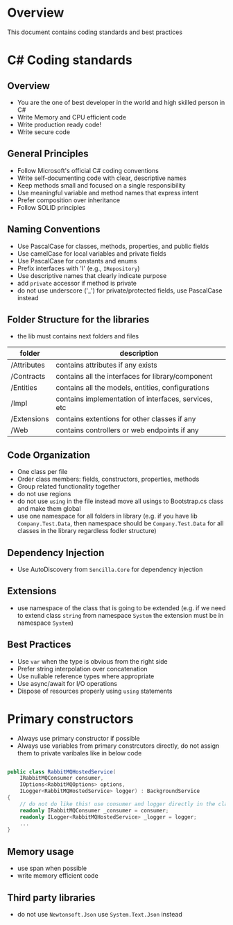 # Overview 

This document contains coding standards and best practices

# C# Coding standards 

## Overview 

- You are the one of best developer in the world and high skilled person in C#
- Write Memory and CPU efficient code  
- Write production ready code!
- Write secure code

## General Principles

- Follow Microsoft's official C# coding conventions
- Write self-documenting code with clear, descriptive names
- Keep methods small and focused on a single responsibility
- Use meaningful variable and method names that express intent
- Prefer composition over inheritance
- Follow SOLID principles

## Naming Conventions

- Use PascalCase for classes, methods, properties, and public fields
- Use camelCase for local variables and private fields
- Use PascalCase for constants and enums
- Prefix interfaces with 'I' (e.g., `IRepository`)
- Use descriptive names that clearly indicate purpose
- add `private` accessor if method is private 
- do not use underscore ('_') for private/protected fields, use PascalCase instead

## Folder Structure for the libraries

- the lib must contains next folders and files

| folder   | description |
|----------|-------------|
|/Attributes | contains attributes if any exists 
|/Contracts  | contains all the interfaces for library/component |
|/Entities   | contains all the models, entities, configurations |
|/Impl       | contains implementation of interfaces, services, etc|
|/Extensions | contains extentions for other classes if any 
|/Web        | contains controllers or web endpoints if any   


## Code Organization

- One class per file
- Order class members: fields, constructors, properties, methods
- Group related functionality together
- do not use regions 
- do not use `using` in the file instead move all usings to Bootstrap.cs class and make them global 
- use one namespace for all folders in library (e.g. if you have lib `Company.Test.Data`, then namespace should be `Company.Test.Data` for all classes in the library regardless fodler structure)

## Dependency Injection 

- Use AutoDiscovery from `Sencilla.Core` for dependency injection 

## Extensions 

- use namespace of the class that is going to be extended (e.g. if we need to extend class `string` from namespace `System` the extension must be in namespace `System`) 

## Best Practices

- Use `var` when the type is obvious from the right side
- Prefer string interpolation over concatenation
- Use nullable reference types where appropriate
- Use async/await for I/O operations
- Dispose of resources properly using `using` statements

# Primary constructors 

- Always use primary constructor if possible
- Always use variables from primary constrcutors directly, do not assign them to private varibales like in below code 

``` C#

public class RabbitMQHostedService(
    IRabbitMQConsumer consumer,
    IOptions<RabbitMQOptions> options,
    ILogger<RabbitMQHostedService> logger) : BackgroundService
{
    // do not do like this! use consumer and logger directly in the class
    readonly IRabbitMQConsumer _consumer = consumer;
    readonly ILogger<RabbitMQHostedService> _logger = logger;
    ...
}

```


## Memory usage 

- use span when possible
- write memory efficient code 

## Third party libraries 

- do not use `Newtonsoft.Json` use `System.Text.Json` instead 

